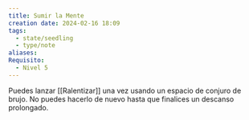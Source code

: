 ```yaml
---
title: Sumir la Mente
creation date: 2024-02-16 18:09
tags:
  - state/seedling
  - type/note
aliases: 
Requisito:
  - Nivel 5
---
```

Puedes lanzar [[Ralentizar]] una vez usando un espacio de conjuro de brujo. No puedes hacerlo de nuevo hasta que finalices un descanso prolongado.

